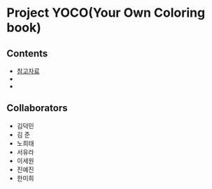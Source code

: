 # Project YOCO(Your Own Coloring book)  


## Contents  


- [참고자료](https://github.com/7-B/yoco/wiki/%EC%B0%B8%EA%B3%A0-%EC%9E%90%EB%A3%8C)  
-  
-   
## Collaborators  

- 김덕민  
- 김 준  
- 노희태  
- 서유라  
- 이세원  
- 진예진  
- 한미희  


